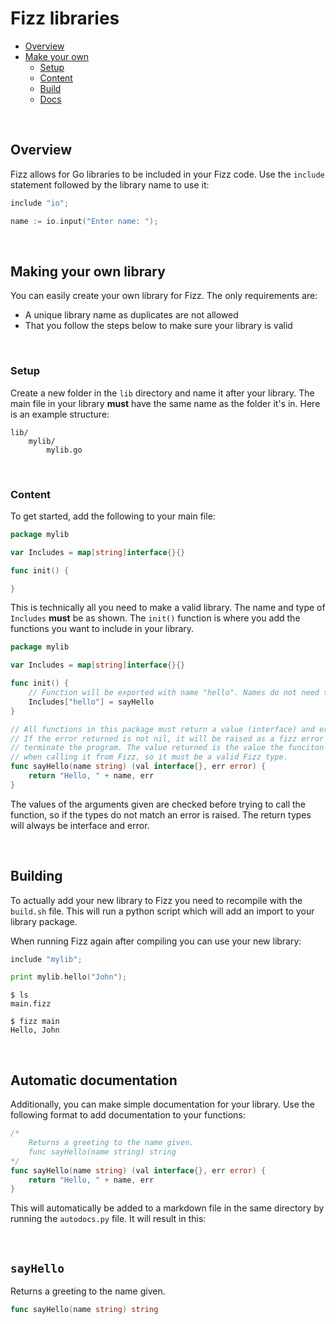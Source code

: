 # **Fizz libraries**

- [Overview](#overview)
- [Make your own](#making-your-own-library)
  - [Setup](#setup)
  - [Content](#content)
  - [Build](#building)
  - [Docs](#automatic-documentation)

<br>

## Overview

Fizz allows for Go libraries to be included in your Fizz code. Use the `include` statement followed by the library name to use it:

```go
include "io";

name := io.input("Enter name: ");
```

<br>

## Making your own library

You can easily create your own library for Fizz. The only requirements are:

- A unique library name as duplicates are not allowed
- That you follow the steps below to make sure your library is valid

<br>

### Setup

Create a new folder in the `lib` directory and name it after your library. The main file in your library **must** have the same name as the folder it's in. Here is an example structure:

```
lib/
    mylib/
        mylib.go
```

<br>

### Content

To get started, add the following to your main file:

```go
package mylib

var Includes = map[string]interface{}{}

func init() {

}
```

This is technically all you need to make a valid library. The name and type of `Includes` **must** be as shown. The `init()` function is where you add the functions you want to include in your library.

```go
package mylib

var Includes = map[string]interface{}{}

func init() {
    // Function will be exported with name "hello". Names do not need to match.
    Includes["hello"] = sayHello
}

// All functions in this package must return a value (interface) and error.
// If the error returned is not nil, it will be raised as a fizz error and
// terminate the program. The value returned is the value the funciton returns
// when calling it from Fizz, so it must be a valid Fizz type.
func sayHello(name string) (val interface{}, err error) {
    return "Hello, " + name, err
}
```

The values of the arguments given are checked before trying to call the function, so if the types do not match an error is raised. The return types will always be interface and error.

<br>

## Building

To actually add your new library to Fizz you need to recompile with the `build.sh` file. This will run a python script which will add an import to your library package.

When running Fizz again after compiling you can use your new library:

```go
include "mylib";

print mylib.hello("John");
```

```console
$ ls
main.fizz

$ fizz main
Hello, John
```

<br>

## Automatic documentation

Additionally, you can make simple documentation for your library. Use the following format to add documentation to your functions:

```go
/*
    Returns a greeting to the name given.
    func sayHello(name string) string
*/
func sayHello(name string) (val interface{}, err error) {
    return "Hello, " + name, err
}
```

This will automatically be added to a markdown file in the same directory by running the `autodocs.py` file. It will result in this:

<br>

## **`sayHello`**

Returns a greeting to the name given.

```go
func sayHello(name string) string
```
